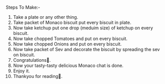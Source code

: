 Steps To Make:-

1. Take a plate or any other thing.
2. Take packet of Monaco biscuit put every biscuit in plate.
3. Now take ketchup put one drop (meduim size) of ketchup on every biscuit.
4. Now take chopped Tomatoes and put on every biscuit.
5. Now take chopped Onions and put on every biscuit.
6. Now take packet of Sev and decorate the biscuit by spreading the sev on biscuit.
7. Congratulations🙂.
8. Now your tasty-tasty delicious Monaco chat is done.
9. Enjoy it.
10. Thankyou for reading🤗.